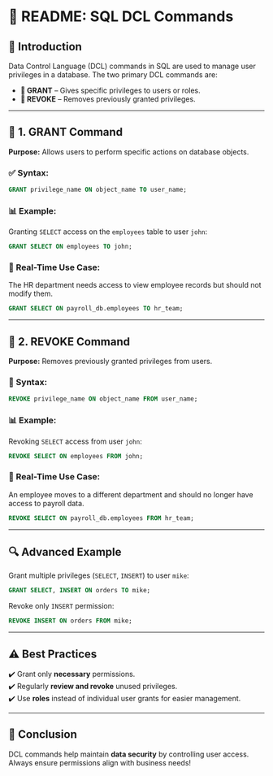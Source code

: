 # **📜 README: SQL DCL Commands**  

## **📌 Introduction**  
Data Control Language (DCL) commands in SQL are used to manage user privileges in a database. The two primary DCL commands are:  

- **🔑 GRANT** – Gives specific privileges to users or roles.  
- **🚫 REVOKE** – Removes previously granted privileges.  

---

## **📝 1. GRANT Command**  
**Purpose:** Allows users to perform specific actions on database objects.  

### **✅ Syntax:**  
```sql
GRANT privilege_name ON object_name TO user_name;
```

### **📊 Example:**  
Granting `SELECT` access on the `employees` table to user `john`:  
```sql
GRANT SELECT ON employees TO john;
```

### **💼 Real-Time Use Case:**  
The HR department needs access to view employee records but should not modify them.  
```sql
GRANT SELECT ON payroll_db.employees TO hr_team;
```

---

## **📝 2. REVOKE Command**  
**Purpose:** Removes previously granted privileges from users.  

### **🚨 Syntax:**  
```sql
REVOKE privilege_name ON object_name FROM user_name;
```

### **📊 Example:**  
Revoking `SELECT` access from user `john`:  
```sql
REVOKE SELECT ON employees FROM john;
```

### **💼 Real-Time Use Case:**  
An employee moves to a different department and should no longer have access to payroll data.  
```sql
REVOKE SELECT ON payroll_db.employees FROM hr_team;
```

---

## **🔍 Advanced Example**  
Grant multiple privileges (`SELECT`, `INSERT`) to user `mike`:  
```sql
GRANT SELECT, INSERT ON orders TO mike;
```
Revoke only `INSERT` permission:  
```sql
REVOKE INSERT ON orders FROM mike;
```

---

## **⚠️ Best Practices**  
✔️ Grant only **necessary** permissions.  
✔️ Regularly **review and revoke** unused privileges.  
✔️ Use **roles** instead of individual user grants for easier management.  

---

## **📌 Conclusion**  
DCL commands help maintain **data security** by controlling user access. Always ensure permissions align with business needs!  
